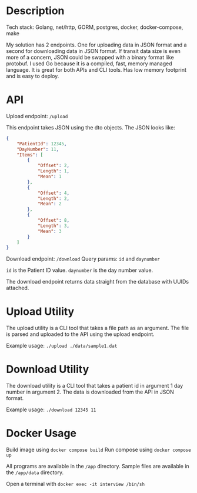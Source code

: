 # Description

Tech stack:
Golang, net/http, GORM, postgres, docker, docker-compose, make

My solution has 2 endpoints. One for uploading data in JSON format and
a second for downloading data in JSON format. If transit data size is
even more of a concern, JSON could be swapped with a binary format like 
protobuf. I used Go because it is a compiled, fast, memory managed language.
It is great for both APIs and CLI tools. Has low memory footprint and is 
easy to deploy.

# API

Upload endpoint: `/upload`

This endpoint takes JSON using the dto objects. The JSON looks like:

```json
{
    "PatientId": 12345,
    "DayNumber": 11,
    "Items": [
        {
            "Offset": 2,
            "Length": 1,
            "Mean": 1
        },
        {
            "Offset": 4,
            "Length": 2,
            "Mean": 2
        },
        {
            "Offset": 8,
            "Length": 3,
            "Mean": 3
        }
    ]
}
```

Download endpoint: `/download`
Query params: `id` and `daynumber`

`id` is the Patient ID value. `daynumber` is the day number value.

The download endpoint returns data straight from the database with UUIDs attached.

# Upload Utility

The upload utility is a CLI tool that takes a file path as an argument. The file
is parsed and uploaded to the API using the upload endpoint.

Example usage: `./upload ./data/sample1.dat`

# Download Utility

The download utility is a CLI tool that takes a patient id in argument 1
day number in argument 2. The data is downloaded from the API in JSON format.

Example usage: `./download 12345 11`

# Docker Usage

Build image using `docker compose build`
Run compose using `docker compose up`

All programs are available in the `/app` directory. Sample files are available
in the `/app/data` directory.

Open a terminal with `docker exec -it interview /bin/sh`